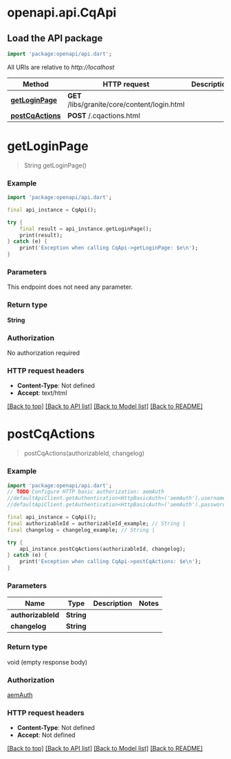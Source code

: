 # openapi.api.CqApi

## Load the API package
```dart
import 'package:openapi/api.dart';
```

All URIs are relative to *http://localhost*

Method | HTTP request | Description
------------- | ------------- | -------------
[**getLoginPage**](CqApi.md#getloginpage) | **GET** /libs/granite/core/content/login.html | 
[**postCqActions**](CqApi.md#postcqactions) | **POST** /.cqactions.html | 


# **getLoginPage**
> String getLoginPage()



### Example 
```dart
import 'package:openapi/api.dart';

final api_instance = CqApi();

try { 
    final result = api_instance.getLoginPage();
    print(result);
} catch (e) {
    print('Exception when calling CqApi->getLoginPage: $e\n');
}
```

### Parameters
This endpoint does not need any parameter.

### Return type

**String**

### Authorization

No authorization required

### HTTP request headers

 - **Content-Type**: Not defined
 - **Accept**: text/html

[[Back to top]](#) [[Back to API list]](../README.md#documentation-for-api-endpoints) [[Back to Model list]](../README.md#documentation-for-models) [[Back to README]](../README.md)

# **postCqActions**
> postCqActions(authorizableId, changelog)



### Example 
```dart
import 'package:openapi/api.dart';
// TODO Configure HTTP basic authorization: aemAuth
//defaultApiClient.getAuthentication<HttpBasicAuth>('aemAuth').username = 'YOUR_USERNAME'
//defaultApiClient.getAuthentication<HttpBasicAuth>('aemAuth').password = 'YOUR_PASSWORD';

final api_instance = CqApi();
final authorizableId = authorizableId_example; // String | 
final changelog = changelog_example; // String | 

try { 
    api_instance.postCqActions(authorizableId, changelog);
} catch (e) {
    print('Exception when calling CqApi->postCqActions: $e\n');
}
```

### Parameters

Name | Type | Description  | Notes
------------- | ------------- | ------------- | -------------
 **authorizableId** | **String**|  | 
 **changelog** | **String**|  | 

### Return type

void (empty response body)

### Authorization

[aemAuth](../README.md#aemAuth)

### HTTP request headers

 - **Content-Type**: Not defined
 - **Accept**: Not defined

[[Back to top]](#) [[Back to API list]](../README.md#documentation-for-api-endpoints) [[Back to Model list]](../README.md#documentation-for-models) [[Back to README]](../README.md)

